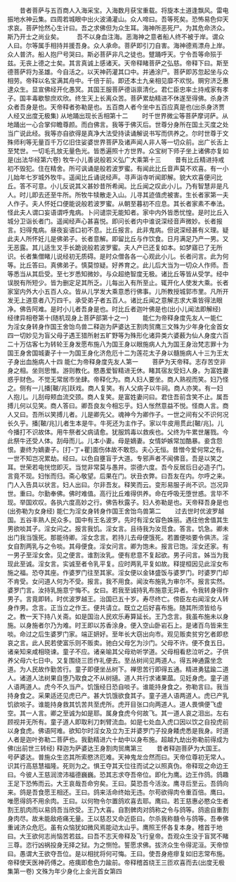<!-- { "loadSidebar": true } -->
　　昔者菩萨与五百商人入海采宝。入海数月获宝重载。将旋本土道逢飘风。雷电振地水神云集。四周若城眼中出火波涌灌山。众人啼曰。吾等死矣。恐怖易色仰天求哀。菩萨怆然心生计曰。吾之求佛但为众生耳。海神所恶死尸。为其危命济众。斯乃开士之尚业矣。
　　吾不以身血注海。恶海神之意者船人终不被于岸。谓众人曰。尔等属手相持并援吾身。众人承命。菩萨即引刀自害。海神德焉漂舟上岸。众人普济。船人抱尸号哭曰。斯必菩萨非凡之徒也。躄踊呼天。宁令吾等命殒于兹。无丧上德之士矣。其言真诚上感诸天。天帝释睹菩萨之弘慈。帝释下曰。斯至德菩萨将为圣雄。今自活之。以天神药灌其口中。并通涂尸。菩萨即苏忽起坐与众相劳。帝释以名宝满其舟中。千倍于前。即还本土九亲相见靡不欢悦。赒穷济乏惠逮众生。显宣佛经开化愚冥。其国王服菩萨德诣禀清化。君仁臣忠率土持戒家有孝子。国丰毒歇黎庶欢欣。终生天上长离众苦。菩萨累劫精进不休遂至得佛。杀身济众者吾身是也。天帝释者弥勒是也。五百商人者今坐中五百应真是也(出杀身济贾人经又出度无极集)
从地踊出现长舌相第十二
　　时千世界微尘等菩萨摩诃萨。从地踊出一心合掌仰瞻尊颜。而白佛言。我等于佛灭后。世尊分身所在国土灭度之处当广说此经。我等亦自欲得是真净大法受持读诵解说书写而供养之。尔时世尊于文殊师利等无量百千万亿旧住娑婆世界菩萨及诸声闻人非人等一切众前。出广长舌上至梵世。一切毛孔放无量色光。皆悉遍照十方世界。众宝树下师子坐上诸佛亦复如是(出法华经第六卷)
牧牛小儿善说般若义弘广大乘第十三
　　昔有比丘精进持戒初不毁犯。住在精舍。所可讽诵是般若波罗蜜。有闻此比丘音声莫不欢喜。有一小儿始年七岁城外牧牛。遥闻比丘诵说经声。寻声诣寺听闻即解。貌大欢喜便问比丘。答不可意。小儿反说其义甚妙昔所希闻。比丘闻之叹此小儿。乃有智慧非是凡人。时儿即去还至牛所。所牧牛犊散走入山。儿寻其迹值虎被害。生长者家第一夫人作子。夫人怀妊口便能说般若波罗蜜。从朝至暮初不应息。其长者家素不奉法。怪此夫人谓口妄语谓呼鬼病。卜问谴崇无能知者。家中内外皆悉忧惶。是时比丘入城分卫诣长者门。遥闻经声心甚喜悦。即问长者内中谁说深经音声微妙。长者报言。妇得鬼病。昼夜妄语口初不息。比丘报言。此非鬼病。但说深经甚有义理。疑此夫人所怀妊儿是佛弟子。长者意解。即留比丘与作饮食。日月满足乃产一男。又无恶露。其儿适生叉手长跪说般若波罗蜜。夫人产已还复如本。如梦寤已了无所识。长者集僧睹儿说经初无质碍。是时众僧各各一心观此小儿。长者问言。此为何等。比丘答曰。真佛弟子。慎莫惊疑。好养育之。此儿后大当为一切众人作师。吾等悉当从其启受。至七岁悉知微妙。与众超绝智度无极。诸比丘等皆从受学。经中误脱有所短少。皆为删定足其所乏。儿每出入有所至止。辄开化人使发大乘。长者家室内外大小五百人众。皆从儿学发大乘意悉行佛事。儿所教授城郭市里。凡所开发无上道意者八万四千。承受弟子者五百人。诸比丘闻之意解志求大乘皆得法眼净。佛告阿难。是时小儿者吾身是也。时比丘者迦叶佛是也(出小儿闻法即解经)
经律异相卷第十(随机现身上菩萨部第十之一)
　　能仁为帝释身度先友人一能仁为淫女身转身作国王舍饴鸟兽二释迦为萨婆达王割肉贸鹰三文殊为少年身化金首女四一切妙见为盲父母子遇王猎所射五旷野等为殊形化诸异类六婆薮为仙人身度六百二十万估客七为转轮王身发愿布施八为国王身以眼施病人九为国王身治梵志罪十为国王身舍国城妻子十一为国王身化济危厄十二为莲花太子身以髓施病人十三为王太子身出血施病人十四
能仁为帝释身度先友人第一
　　菩萨为天帝释。志存苦空非身之相。坐则思惟。游则教化。愍愚爱智精进无休。睹其宿友受妇人身。为富姓妻惑乎财色。不觉无常居市坐肆。帝释化为。商人妇人要坐。商人熟视而笑。妇乃怪之。侧有一儿播[鞁/兆]跃戏。商人复笑。有人父病子以牛祠。商人亦笑。有一妇人抱儿。儿刮母颊血流交颈。商人复笑。是富姓妻问曰。君住吾前含笑不止。属吾搏儿何以见笑。商人答曰。卿吾良友今相忘乎。妇人怅然意益不悦。怪商人言。商人又曰。吾所以笑搏儿者。儿是卿先父。魂神今为卿作子。一世之间有父不识何况长久乎。播[鞁/兆]儿者生本是牛。牛死还为主作子。家以牛皮用贯此[鞁/兆]。儿今播打不识故体。用牛祭者父病请愈。犹服鸩毒以救疾也。父终为牛累世屠戮。今此祭牛还受人体。刮母而儿。儿本小妻。母是嫡妻。女情妒嫉常加酷暴。妾含怨恨。妻终为嫡妻子。[打-丁+瞿]面伤体故不敢怨。夫心无恒。昔憎今爱何常之有。一世不知岂况累劫。经曰。以色自壅盲于大道。专邪声者不闻佛音。吾是以笑之耳。世荣若电恍惚即灭。当觉非常莫与愚并。崇德六度。吾今反居后日必造子门。言竟不现。妇怅而归。斋心敬望。后果在门。状丑衣弊。曰吾友在内。尔呼之来。门人入告具以状言。妇人出曰。尔非吾友。释笑而云。变形易服子尚不识。岂况异世。重曰。尔勤奉佛。佛时难值。高行比丘难得供养。命在呼吸无堕世惑。言毕不现。举国欢叹。各执六度高妙之行。佛告秋露子。妇人弥勒是也。天帝释吾身是也(出弥勒为女身经)
能仁为淫女身转身作国王舍饴鸟兽第二
　　过去世时优波罗越国。五谷丰熟人民众多。国中有王名波罗。先时有淫女容色姝丽。遇往他舍值其生男欲啖其子。淫女问之。报言我饥。淫女言。且待我为汝觅食。答言。饥急。卿未出门我当饿死。那能待卿。淫女念言。若持儿去母便饿死。若置便啖要令俱济。淫女自割两乳与之令啖。其母便食。淫女问言。卿为饱未。报言已饱。淫女还家。有一男子至淫女舍。见之便言。谁割汝乳。便有悲意不复起欲。男子问言。姊当为我现此至诚。淫女言。实诚至者令乳平复。应时两乳平复如故。释提桓因见此淫女布施之福。恐夺其座。作婆罗门往至其家。淫女便以金钵盛饭与婆罗门。时婆罗门却不肯受。女问道人何为不受。报言。我不用食。闻汝布施乳为审尔不。报言实然。婆罗门言。汝持乳施意宁悔不。女曰。若我至诚持乳布施意无异者。令我转身得作男子。言竟即转。时优波罗越王。治国已五十岁。寿尽终亡。傍臣左右闻淫女人转身作男。念言。正当立之作王。便共请立。既立之后好喜布施。随其所须皆给与之。教一天下持八关斋。如是国治人民欢乐寿算延长。王乃念言。我虽布施未以身施。以身施者尔乃为难。时王即以苏香涂身。便入空山卧岩石上。是诸百鸟皆来生啖。命过之后生婆罗门家。端正妍好。至年长大窃出向市。观见贩卖贫穷乞者即悲哀之言。此人民若使富乐则不贩卖。驰白父母乞为沙门。父母不许。便不食五日。诸亲知来咸相晓谏。童子不应。诸亲喻其父母劝听学道。父母相看悲泣听之。子供养父母六七日中。又复围绕三匝作礼便去。至丛树间见两道人。得五神通露坐念道。为人民故作勤苦行。童子即便坐丛树下。禅思苦行即得五通。精进勇猛踰二道人。诸道人法树果自堕乃取食之不从树擿。道人共行求诸果蓏。见妊身虎。童子道人语两道人。虎今不久当产。饥饿经日恐自啖子。谁能持身食之。弥勒言曰。我当持身食之。采果适还见虎已产。甚大饥饿欲食其子。童子道人语两道人。虎已产乳饥欲啖子。谁能持身救其饥苦共至虎所。虎开目张口向两道人。道人畏惧便飞虚空。其一人言。卿之至诚为如是耶。属身食虎今何故飞。其一道人哀之泪出。左右顾视并无所有。童子道人即取利刀刺臂流血。如是七处血入虎口因以饮之自投虎前以身食虎。佛语阿难。欲知尔时淫女及立为王并婆罗门子投身餧虎悉是我身。时道人者是迦叶弥勒二菩萨也。我勤精进六十劫中以身布施。超越九劫出弥勒前得成为佛(出前世三转经)
释迦为萨婆达王身割肉贸鹰第三
　　昔者释迦菩萨为大国王。号萨婆达。普施众生恣其所索愍济厄难。天神鬼龙佥然而曰。天帝位尊初无常人。识其行高慈慧福隆。死则为之。惧王夺其天位往而试之以照真伪。帝释现之命边王曰。今彼人王慈润滂沛福德巍巍。恐其志求夺吾帝位。即化为鹰。边王作鸽。鸽趣王足下恐怖而云。大王哀哉吾命穷矣。王曰。莫恐吾今活汝。鹰寻后至云。吾鸽向来。鸽是吾食愿王相还。王曰。鸽来活命终始无违。尔苟欲得肉令重百倍。鹰曰。唯愿得鸽不用余肉。王曰。以何物令尔置鸽欢喜去耶。鹰曰。若王慈惠必愍众生者割王肌肉而以易鸽吾当欣受。王乃大喜。自割髀肉对鸽称之令与鸽等。鸽逾自重割身肉尽。故未能敌疮痛无量。王以慈忍又命近臣曰。尔杀我称髓令与鸽等。吾奉佛重诫济众危厄。虽有众恼犹如微风焉能动太山乎。鹰照王怀各复本身。稽首于地曰。大王欲何志尚恼苦若兹。曰吾不志天帝释及飞行皇帝。吾观众生没于盲冥不睹三尊。恣行凶祸投身无择之狱。为之恻怆。誓愿求佛。拔济众生令得泥洹。天帝惊曰。愚谓大王欲夺吾位。是以相扰将何可悔。王曰。使吾身疮瘳复如旧志常布施。帝释使天医神药傅之。疮痍即愈色力踰前。帝释稽首绕王三匝欢喜而去(出度无极集第一卷)
文殊为年少身化上金光首女第四
